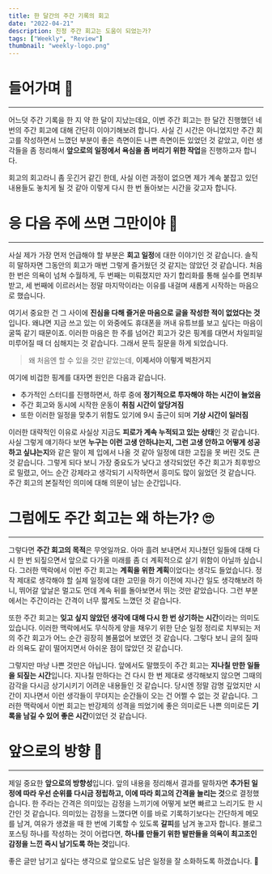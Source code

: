 ```yaml
---
title: 한 달간의 주간 기록의 회고
date: "2022-04-21"
description: 진정 주간 회고는 도움이 되었는가?
tags: ["Weekly", "Review"]
thumbnail: "weekly-logo.png"
---
```


# 들어가며 🏃

---

어느덧 주간 기록을 한 지 약 한 달이 지났는데요, 이번 주간 회고는 한 달간 진행했던 네 번의 주간 회고에 대해 간단히 이야기해보려 합니다. 사실 긴 시간은 아니었지만 주간 회고를 작성하면서 느꼈던 부분이 좋은 측면이든 나쁜 측면이든 있었던 것 같았고, 이런 생각들을 좀 정리해서 **앞으로의 일정에서 욕심을 좀 버리기 위한 작업**을 진행하고자 합니다.

회고의 회고라니 좀 웃긴거 같긴 한데, 사실 이런 과정이 없으면 제가 계속 붙잡고 있던 내용들도 놓치게 될 것 같아 이렇게 다시 한 번 돌아보는 시간을 갖고자 합니다.

# 응 다음 주에 쓰면 그만이야 👐

---

사실 제가 가장 먼저 언급해야 할 부분은 **회고 일정**에 대한 이야기인 것 같습니다. 솔직히 말하자면 그동안의 회고가 매번 그렇게 즐거웠던 것 같지는 않았던 것 같습니다. 처음 한 번은 의욕이 넘쳐 수월하게, 두 번째는 미뤄졌지만 자기 합리화를 통해 실수를 면죄부 받고, 세 번째에 이르러서는 정말 마지막이라는 이유를 내걸며 새롭게 시작하는 마음으로 했습니다.

여기서 중요한 건 그 사이에 **진심을 다해 즐거운 마음으로 글을 작성한 적이 없었다는 것**입니다. 왜냐면 지금 쓰고 있는 이 와중에도 휴대폰을 꺼내 유튜브를 보고 싶다는 마음이 굴뚝 같기 때문이죠. 이러한 마음은 한 주를 넘어간 회고가 갖은 핑계를 대면서 차일피일 미루어질 때 더 심해지는 것 같습니다. 그래서 문득 질문을 하게 되었습니다.

> 왜 처음엔 할 수 있을 것만 같았는데, **이제서야 이렇게 벅찬거지**

여기에 비겁한 핑계를 대자면 원인은 다음과 같습니다.

- 추가적인 스터디를 진행하면서, 하루 중에 **정기적으로 투자해야 하는 시간이 늘었음**
- 주간 회고와 동시에 시작한 운동이 **취침 시간이 앞당겨짐**
- 또한 이러한 일정을 맞추기 위함도 있기에 9시 출근이 되며 **기상 시간이 일러짐**

이러한 대략적인 이유로 사실상 지금도 **피로가 계속 누적되고 있는 상태**인 것 같습니다. 사실 그렇게 얘기하다 보면 **누구는 이런 고생 안하냐는지, 그런 고생 안하고 어떻게 성공하고 싶냐는지**와 같은 말이 제 입에서 나올 것 같아 일정에 대한 고집을 못 버린 것도 큰 것 같습니다. 그렇게 되다 보니 가장 중요도가 낮다고 생각되었던 주간 회고가 최후방으로 밀렸고, 어느 순간 강제라고 생각되기 시작하면서 흥미도 많이 잃었던 것 같습니다. 주간 회고의 본질적인 의미에 대해 의문이 남는 순간입니다.

# 그럼에도 주간 회고는 왜 하는가? 🙄

---

그렇다면 **주간 회고의 목적**은 무엇일까요. 아마 흘려 보내면서 지나쳤던 일들에 대해 다시 한 번 되짚으면서 앞으로 다가올 미래를 좀 더 계획적으로 살기 위함이 아닐까 싶습니다. 그러한 맥락에서 이번 주간 회고는 **계획을 위한 계획**이었다는 생각도 들었습니다. 정작 제대로 생각해야 할 실제 일정에 대한 고민을 하기 이전에 지나간 일도 생각해보려 하니, 뛰어갈 앞날은 멀고도 먼데 계속 뒤를 돌아보면서 뛰는 것만 같았습니다. 그런 부분에서는 주간이라는 간격이 너무 짧게도 느꼈던 것 같습니다.

또한 주간 회고는 **잊고 싶지 않았던 생각에 대해 다시 한 번 상기하는 시간**이라는 의미도 있습니다. 이러한 맥락에서도 무식하게 양을 채우기 위한 단순 일정 정리로 치부되는 저의 주간 회고가 어느 순간 굉장히 볼품없어 보였던 것 같습니다. 그렇다 보니 글의 질따라 의욕도 같이 떨어지면서 아쉬운 점이 많았던 것 같습니다.

그렇지만 마냥 나쁜 것만은 아닙니다. 앞에서도 말했듯이 주간 회고는 **지나칠 만한 일들을 되짚는 시간**입니다. 지나칠 만하다는 건 다시 한 번 제대로 생각해보지 않으면 그때의 감각을 다시금 상기시키기 어려운 내용들인 것 같습니다. 당시엔 정말 감명 깊었지만 시간이 지나면서 이런 생각들이 무뎌지는 순간들이 오는 건 어쩔 수 없는 것 같습니다. 그러한 맥락에서 이번 회고는 반강제의 성격을 띄었기에 좋은 의미로든 나쁜 의미로든 **기록을 남길 수 있어 좋은 시간**이었던 것 같습니다.

# 앞으로의 방향 🚩

---

제일 중요한 **앞으로의 방향성**입니다. 앞의 내용을 정리해서 결과를 말하자면 **추가된 일정에 따라 우선 순위를 다시금 정립하고, 이에 따라 회고의 간격을 늘리는 것**으로 결정했습니다. 한 주라는 간격은 의미있는 감정을 느끼기에 어떻게 보면 빠르고 느리기도 한 시간인 것 같습니다. 의미있는 감정을 느꼈다면 이를 바로 기록하기보다는 간단하게 메모를 남겨, 여유가 생겼을 때 한 번에 기록할 수 있도록 **갈피**를 남겨 놓고자 합니다. 블로그 포스팅 하나를 작성하는 것이 어렵다면, **하나를 만들기 위한 발판들을 의욕이 최고조인 감정을 느낀 즉시 남기도록 하는 것**입니다.

좋은 글만 남기고 싶다는 생각으로 앞으로도 남은 일정을 잘 소화하도록 하겠습니다. 🤗
